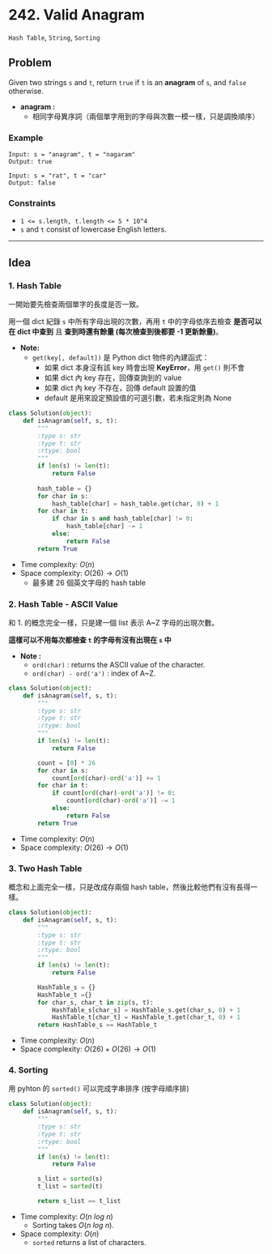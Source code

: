 # 242. Valid Anagram

`Hash Table`, `String`, `Sorting`

## Problem

Given two strings `s` and `t`, return `true` if `t` is an 
**anagram** of `s`, and `false` otherwise.

* **anagram :**
    * 相同字母異序詞（兩個單字用到的字母與次數一模一樣，只是調換順序）

### Example

```
Input: s = "anagram", t = "nagaram"
Output: true
```

```
Input: s = "rat", t = "car"
Output: false
```

### Constraints
* `1 <= s.length, t.length <= 5 * 10^4`
* `s` and `t` consist of lowercase English letters.

---

## Idea

### 1. Hash Table

一開始要先檢查兩個單字的長度是否一致。

用一個 dict 紀錄 `s` 中所有字母出現的次數，再用 `t` 中的字母依序去檢查 **是否可以在 dict 中查到** 且 **查到時還有餘量 (每次檢查到後都要 -1 更新餘量)**。

* **Note:**
    * `get(key[, default])` 是 Python dict 物件的內建函式：
        * 如果 dict 本身沒有該 key 時會出現 **KeyError**，用 `get()` 則不會
        * 如果 dict 內 key 存在，回傳查詢到的 value
        * 如果 dict 內 key 不存在，回傳 default 設置的值
        * default 是用來設定預設值的可選引數，若未指定則為 None
    

```python
class Solution(object):
    def isAnagram(self, s, t):
        """
        :type s: str
        :type t: str
        :rtype: bool
        """
        if len(s) != len(t):
            return False
            
        hash_table = {}
        for char in s:
            hash_table[char] = hash_table.get(char, 0) + 1
        for char in t:
            if char in s and hash_table[char] != 0:
                hash_table[char] -= 1
            else:
                return False
        return True
```
* Time complexity: $O(n)$
* Space complexity: $O(26) \to O(1)$
    * 最多建 26 個英文字母的 hash table


### 2. Hash Table - ASCII Value

和 1. 的概念完全一樣，只是建一個 list 表示 A~Z 字母的出現次數。

**這樣可以不用每次都檢查 `t` 的字母有沒有出現在 `s` 中**

* **Note :**
    * `ord(char)` : returns the ASCII value of the character.
    * `ord(char) - ord('a')` : index of A~Z.


```python
class Solution(object):
    def isAnagram(self, s, t):
        """
        :type s: str
        :type t: str
        :rtype: bool
        """
        if len(s) != len(t):
            return False

        count = [0] * 26
        for char in s:
            count[ord(char)-ord('a')] += 1
        for char in t:
            if count[ord(char)-ord('a')] != 0:
                count[ord(char)-ord('a')] -= 1
            else:
                return False
        return True
```
* Time complexity: $O(n)$
* Space complexity: $O(26)\to O(1)$

### 3. Two Hash Table

概念和上面完全一樣，只是改成存兩個 hash table，然後比較他們有沒有長得一樣。

```python
class Solution(object):
    def isAnagram(self, s, t):
        """
        :type s: str
        :type t: str
        :rtype: bool
        """
        if len(s) != len(t):
            return False

        HashTable_s = {}
        HashTable_t ={}
        for char_s, char_t in zip(s, t):
            HashTable_s[char_s] = HashTable_s.get(char_s, 0) + 1
            HashTable_t[char_t] = HashTable_t.get(char_t, 0) + 1 
        return HashTable_s == HashTable_t
```
* Time complexity: $O(n)$
* Space complexity: $O(26)+O(26)\to O(1)$

### 4. Sorting

用 pyhton 的 `sorted()` 可以完成字串排序 (按字母順序排)

```python
class Solution(object):
    def isAnagram(self, s, t):
        """
        :type s: str
        :type t: str
        :rtype: bool
        """
        if len(s) != len(t):
            return False

        s_list = sorted(s)
        t_list = sorted(t)

        return s_list == t_list
```
* Time complexity: $O(n\ log\ n)$
    * Sorting takes $O(n\ log\ n)$.
* Space complexity: $O(n)$
    * `sorted` returns a list of characters.